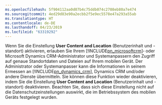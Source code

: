 ```yaml
---
ms.openlocfilehash: 5f904112aa0d07b4c75ddb074c2708eb80a7e474
ms.sourcegitcommit: 4ed29d83e90a2ecbb2f5e9ec5578e47a293a55ab
ms.translationtype: HT
ms.contentlocale: de-DE
ms.lasthandoff: 04/23/2019
ms.locfileid: "63319292"
---
```

Wenn Sie die Einstellung **User Content and Location** (Benutzerinhalt und -standort) aktivieren, erlauben Sie Ihrem [!INCLUDE[pn_microsoftcrm](pn-microsoftcrm.md)]‑ oder Microsoft Dynamics CRM-Administrator und Systemanpassern den Zugriff auf genaue Standortdaten und Dateien auf Ihrem mobilen Gerät. Der Administrator oder Systemanpasser kann die Informationen in seinem Ermessen an [!INCLUDE[pn_dynamics_crm](pn-dynamics-crm.md)], Dynamics CRM und/oder andere Dienste übermitteln. Sie können diese Funktion wieder deaktivieren, indem Sie die Einstellung **User Content and Location** (Benutzerinhalt und -standort) deaktivieren. Beachten Sie, dass sich diese Einstellung nicht auf die Datenschutzeinstellungen auswirkt, die im Betriebssystem des mobilen Geräts festgelegt wurden.
